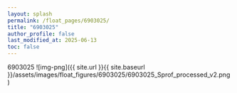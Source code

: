 ```yaml
---
layout: splash
permalink: /float_pages/6903025/
title: "6903025"
author_profile: false
last_modified_at: 2025-06-13
toc: false
---
```

 
6903025
![img-png]({{ site.url }}{{ site.baseurl }}/assets/images/float_figures/6903025/6903025_Sprof_processed_v2.png)